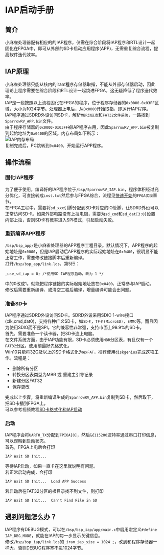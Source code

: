 # IAP启动手册
## 简介
小麻雀处理器配有相应的的IAP程序，仅需在综合阶段将IAP程序和RTL设计一起固化在FPGA中，即可从外部的SD卡启动应用程序(APP)，无需重复综合流程，提高软件迭代效率。  

## IAP原理
小麻雀处理器只能从核内的iram程序存储器取指，不能从外部存储器启动，因此理论上程序需要在综合阶段和RTL设计一起烧进FPGA，这无疑降低了程序迭代效率。  
IAP是一段按照以上流程固化在FPGA的程序，位于程序存储器的`0x0000-0x03FF`区域，大小为1024字节。处理器上电后，从`0x0000`开始取指，即运行IAP程序。  
IAP程序通过SDRD外设访问SD卡，解析`MBR分区表`和`FAT32文件系统`，一路找到`SparrowRV_APP.bin`文件。  
由于程序存储器的`0x0000-0x03FF`被IAP程序占用，因此`SparrowRV_APP.bin`被复制到起始地址为`0x0400`的区域。内存布局如下所示：  
![IAP内存布局](/doc/图库/数据手册/IAP内存布局.svg)  
复制完成后，PC跳转到`0x0400`，开始运行APP程序。  

## 操作流程
### 固化IAP程序
为了便于使用，编译好的IAP程序位于`/bsp/SparrowRV_IAP.bin`，程序体积经过充分优化，可直接转成`inst.txt`然后参与FPGA综合，流程见[快速开始](/doc/使用手册/快速开始.md)的`FPGA实现`章节。  
在FPGA工程中，需要将`sd_xxx`引脚分配到SD卡对应的IO管脚，让SDRD外设可以正常访问SD卡。如果外部电路没有上拉电阻，需要为`sd_cmd`和`sd_dat[3:0]`设置内部上拉，否则SD卡有概率进入SPI模式，引起启动失败。  

### 重新编译APP程序
`/bsp/bsp_app/`是小麻雀处理器的APP程序工程目录。默认情况下，APP程序的起始地址是`0x0000`，但是IAP启动后APP程序的实际起始地址在`0x0400`，很明显不能正常工作，需要修改链接脚本后重新编译。  
打开`/bsp/bsp_app/link.lds`，第5行：  
```
_use_sd_iap = 0; /*使用SD IAP程序启动，改为 1 */
```
中的0改成1，就能把程序链接的实际起始地址放在`0x0400`，正常参与IAP启动。  
修改后需要重新编译、或清空工程后编译，增量编译可能会出问题。  

### 准备SD卡
IAP程序通过SDRD外设访问SD卡。SDRD外设采用SDIO 1-wire接口(clk,cmd,dat0)，支持各种广义SD卡，如`SD卡`，`TF卡(MicroSD)`，`EMMC`等。而且因为使用SDIO而不是SPI，它的兼容性非常强，支持市面上99.9%的SD卡。  
首先，需要准备一个读卡器，把SD卡连上电脑。  
在文件系统方面，由于IAP功能有限，SD卡必须使用`MBR`分区表，有且仅有一个`FAT32`分区，使用前最好先格式化。  
Win10只能将32G及以上的SD卡格式化为`exFAT`，推荐使用`diskgenius`完成这项工作。流程是：  
- 删除所有分区
- 转换分区表类型为MBR 或 重建主引导记录
- 新建分区FAT32
- 保存更改

完成以上步骤，将重新编译生成的`SparrowRV_APP.bin`复制到SD卡，然后取下，把SD卡插到FPGA上。  
可以参考视频教程[SD卡格式化和IAP启动](https://www.bilibili.com/video/BV1Pj411U7DX/)  

### 启动
IAP程序会将`UART0_TX`分配到`FPIOA[0]`，然后以`115200`波特率通过串口打印信息，可以观察到启动状态。  
首先，FPGA上电后会打印  
```
IAP Wait SD Init...
```
等待IAP启动，如果一直卡在这里就说明有问题。  
若正常启动完成，会打印  
```
IAP Wait SD Init...  Load APP Success
```
若启动后在FAT32分区的根目录找不到文件，则打印  
```
IAP Wait SD Init...  Can't Find File in SD
```


## 遇到问题怎么办？
IAP程序有DEBUG模式，可以在`/bsp/bsp_iap/app/main.c`中启用宏定义`#define IAP_DBG_MODE`，就能在IAP的每一步显示关键信息。  
修改`/bsp/bsp_iap/link.lds`的`_iram_iap_size = 1024 ;`，改到和程序存储器一样大，否则DEBUG程序塞不进1024字节。  

